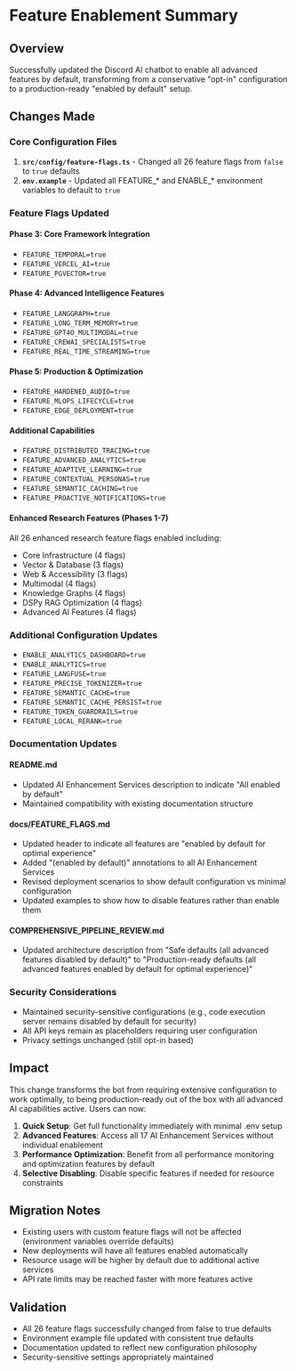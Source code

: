 # Feature Enablement Summary

## Overview
Successfully updated the Discord AI chatbot to enable all advanced features by default, transforming from a conservative "opt-in" configuration to a production-ready "enabled by default" setup.

## Changes Made

### Core Configuration Files
1. **`src/config/feature-flags.ts`** - Changed all 26 feature flags from `false` to `true` defaults
2. **`env.example`** - Updated all FEATURE_* and ENABLE_* environment variables to default to `true`

### Feature Flags Updated
#### Phase 3: Core Framework Integration
- `FEATURE_TEMPORAL=true`
- `FEATURE_VERCEL_AI=true` 
- `FEATURE_PGVECTOR=true`

#### Phase 4: Advanced Intelligence Features
- `FEATURE_LANGGRAPH=true`
- `FEATURE_LONG_TERM_MEMORY=true`
- `FEATURE_GPT4O_MULTIMODAL=true`
- `FEATURE_CREWAI_SPECIALISTS=true`
- `FEATURE_REAL_TIME_STREAMING=true`

#### Phase 5: Production & Optimization
- `FEATURE_HARDENED_AUDIO=true`
- `FEATURE_MLOPS_LIFECYCLE=true`
- `FEATURE_EDGE_DEPLOYMENT=true`

#### Additional Capabilities
- `FEATURE_DISTRIBUTED_TRACING=true`
- `FEATURE_ADVANCED_ANALYTICS=true`
- `FEATURE_ADAPTIVE_LEARNING=true`
- `FEATURE_CONTEXTUAL_PERSONAS=true`
- `FEATURE_SEMANTIC_CACHING=true`
- `FEATURE_PROACTIVE_NOTIFICATIONS=true`

#### Enhanced Research Features (Phases 1-7)
All 26 enhanced research feature flags enabled including:
- Core Infrastructure (4 flags)
- Vector & Database (3 flags) 
- Web & Accessibility (3 flags)
- Multimodal (4 flags)
- Knowledge Graphs (4 flags)
- DSPy RAG Optimization (4 flags)
- Advanced AI Features (4 flags)

### Additional Configuration Updates
- `ENABLE_ANALYTICS_DASHBOARD=true`
- `ENABLE_ANALYTICS=true`
- `FEATURE_LANGFUSE=true`
- `FEATURE_PRECISE_TOKENIZER=true`
- `FEATURE_SEMANTIC_CACHE=true`
- `FEATURE_SEMANTIC_CACHE_PERSIST=true`
- `FEATURE_TOKEN_GUARDRAILS=true`
- `FEATURE_LOCAL_RERANK=true`

### Documentation Updates

#### README.md
- Updated AI Enhancement Services description to indicate "All enabled by default"
- Maintained compatibility with existing documentation structure

#### docs/FEATURE_FLAGS.md
- Updated header to indicate all features are "enabled by default for optimal experience"
- Added "(enabled by default)" annotations to all AI Enhancement Services
- Revised deployment scenarios to show default configuration vs minimal configuration
- Updated examples to show how to disable features rather than enable them

#### COMPREHENSIVE_PIPELINE_REVIEW.md
- Updated architecture description from "Safe defaults (all advanced features disabled by default)" to "Production-ready defaults (all advanced features enabled by default for optimal experience)"

### Security Considerations
- Maintained security-sensitive configurations (e.g., code execution server remains disabled by default for security)
- All API keys remain as placeholders requiring user configuration
- Privacy settings unchanged (still opt-in based)

## Impact
This change transforms the bot from requiring extensive configuration to work optimally, to being production-ready out of the box with all advanced AI capabilities active. Users can now:

1. **Quick Setup**: Get full functionality immediately with minimal .env setup
2. **Advanced Features**: Access all 17 AI Enhancement Services without individual enablement
3. **Performance Optimization**: Benefit from all performance monitoring and optimization features by default
4. **Selective Disabling**: Disable specific features if needed for resource constraints

## Migration Notes
- Existing users with custom feature flags will not be affected (environment variables override defaults)
- New deployments will have all features enabled automatically
- Resource usage will be higher by default due to additional active services
- API rate limits may be reached faster with more features active

## Validation
- All 26 feature flags successfully changed from false to true defaults
- Environment example file updated with consistent true defaults
- Documentation updated to reflect new configuration philosophy
- Security-sensitive settings appropriately maintained